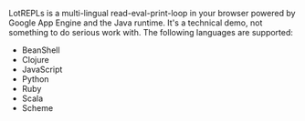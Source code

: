 LotREPLs is a multi-lingual read-eval-print-loop in your browser powered by Google App Engine and the Java runtime.  It's a technical demo, not something to do serious work with.  The following languages are supported:

  * BeanShell
  * Clojure
  * JavaScript
  * Python
  * Ruby
  * Scala
  * Scheme
